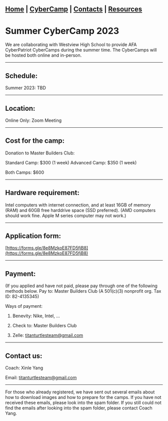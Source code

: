 ## [Home](./index.html) | [CyberCamp](./cybercamp.html) | [Contacts](./contacts.html) | [Resources](./resources.html)

# Summer CyberCamp 2023

We are collaborating with Westview High School to provide AFA CyberPatriot CyberCamps during the summer time. The CyberCamps will be hosted both online and in-person.

* * *

## Schedule:

Summer 2023: TBD

* * *

## Location:

Online Only: Zoom Meeting

* * *

## Cost for the camp:

Donation to Master Builders Club:

Standard Camp: $300 (1 week)
Advanced Camp: $350 (1 week)

Both Camps: $600

* * *

## Hardware requirement:

Intel computers with internet connection, and at least 16GB of memory (RAM) and 60GB free harddrive space (SSD preferred). (AMD computers should work fine. Apple M series computer may not work.)

* * *

## Application form:

[https://forms.gle/8e8MzkoE87FD5fjB8](https://forms.gle/8e8MzkoE87FD5fjB8)

* * *

## Payment:

(If you applied and have not paid, please pay through one of the following methods below.
Pay to: Master Builders Club (A 501(c)(3) nonprofit org. Tax ID: 82-4135345)

Ways of payment:

1) Benevity: Nike, Intel, ...

2) Check to: Master Builders Club

3) Zelle: titanturtlesteam@gmail.com

* * *

## Contact us:

Coach: Xinle Yang

Email: titanturtlesteam@gmail.com

* * *

For those who already registered, we have sent out several emails about how to download images and how to prepare for the camps. If you have not received these emails, please look into the spam folder. If you still could not find the emails after looking into the spam folder, please contact Coach Yang.
